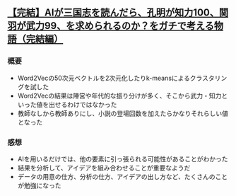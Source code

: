 ## [【完結】AIが三国志を読んだら、孔明が知力100、関羽が武力99、を求められるのか？をガチで考える物語（完結編）](https://qiita.com/youwht/items/61c6d5819cdc3aff9e63)
### 概要
- Word2Vecの50次元ベクトルを2次元化したりk-meansによるクラスタリングを試した
- Word2Vecの結果は陣営や年代的な振り分けが多く、そこから武力・知力といった値を出せるわけではなかった
- 教師なしから教師ありにし、小説の登場回数を加えたらかなりそれらしい値となった

### 感想
- AIを用いるだけでは、他の要素に引っ張られる可能性があることがわかった
- 結果を分析して、アイデアを組み合わせることが重要なようだ
- データの用意の仕方、分析の仕方、アイデアの出し方など、たくさんのことが勉強になった
